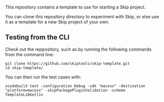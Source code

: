 
This repository contains a template to use for starting a Skip project.

You can clone this repository directory to experiment with Skip,
or else use it as a template for a new Skip project of your own. 


## Testing from the CLI

Check out the reppository, such as by running the following commands from the command line:

```shell
git clone https://github.com/skiptools/skip-template.git
cd skip-template/
```

You can then run the test cases with:

```shell
xcodebuild test -configuration Debug -sdk "macosx" -destination "platform=macosx" -skipPackagePluginValidation -scheme TemplateLibKotlin
```







